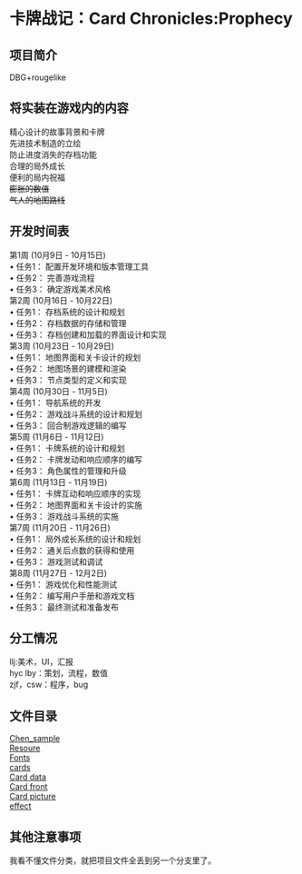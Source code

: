 # 卡牌战记：Card Chronicles:Prophecy

## 项目简介

DBG+rougelike  

## 将实装在游戏内的内容

 精心设计的故事背景和卡牌  
 先进技术制造的立绘  
 防止进度消失的存档功能  
 合理的局外成长  
 便利的局内祝福  
 ~~膨胀的数值~~  
 ~~气人的地图路线~~  

## 开发时间表  

第1周 (10月9日 - 10月15日)  
• 任务1： 配置开发环境和版本管理工具  
• 任务2： 完善游戏流程  
• 任务3： 确定游戏美术风格  
第2周 (10月16日 - 10月22日)  
• 任务1： 存档系统的设计和规划  
• 任务2： 存档数据的存储和管理  
• 任务3： 存档创建和加载的界面设计和实现  
第3周 (10月23日 - 10月29日)  
• 任务1： 地图界面和关卡设计的规划  
• 任务2： 地图场景的建模和渲染  
• 任务3： 节点类型的定义和实现  
第4周 (10月30日 - 11月5日)  
• 任务1： 导航系统的开发  
• 任务2： 游戏战斗系统的设计和规划  
• 任务3： 回合制游戏逻辑的编写  
第5周 (11月6日 - 11月12日)  
• 任务1： 卡牌系统的设计和规划  
• 任务2： 卡牌发动和响应顺序的编写  
• 任务3： 角色属性的管理和升级  
第6周 (11月13日 - 11月19日)  
• 任务1： 卡牌互动和响应顺序的实现  
• 任务2： 地图界面和关卡设计的实施  
• 任务3： 游戏战斗系统的实施  
第7周 (11月20日 - 11月26日)  
• 任务1： 局外成长系统的设计和规划  
• 任务2： 通关后点数的获得和使用  
• 任务3： 游戏测试和调试  
第8周 (11月27日 - 12月2日)  
• 任务1： 游戏优化和性能测试  
• 任务2： 编写用户手册和游戏文档  
• 任务3： 最终测试和准备发布  

## 分工情况  

 llj:美术，UI，汇报  
 hyc lby：策划，流程，数值  
 zjf，csw：程序，bug  

## 文件目录

[Chen_sample](https://github.com/winder-fengxi/Card-Chronicles-Prophecy/tree/main/Chen_sample "陈的unity项目示例")  
[Resoure](https://github.com/winder-fengxi/Card-Chronicles-Prophecy/tree/main/Resource "各种游戏内美术资源")  
  [Fonts](https://github.com/winder-fengxi/Card-Chronicles-Prophecy/tree/main/Resource/Fonts "游戏内字体，预览可看出字体类型")  
  [cards](https://github.com/winder-fengxi/Card-Chronicles-Prophecy/tree/main/Resource/cards "卡牌资源")  
    [Card data](https://github.com/winder-fengxi/Card-Chronicles-Prophecy/tree/main/Resource/cards/Card%20data "卡牌内容描述及数据")  
    [Card front](https://github.com/winder-fengxi/Card-Chronicles-Prophecy/tree/main/Resource/cards/Card%20front "各类卡的卡面")  
    [Card picture](https://github.com/winder-fengxi/Card-Chronicles-Prophecy/tree/main/Resource/cards/Card%20picture "卡牌原画")  
    [effect](https://github.com/winder-fengxi/Card-Chronicles-Prophecy/tree/main/Resource/cards/Effect "卡牌影响效果")

## 其他注意事项  

我看不懂文件分类，就把项目文件全丢到另一个分支里了。  
